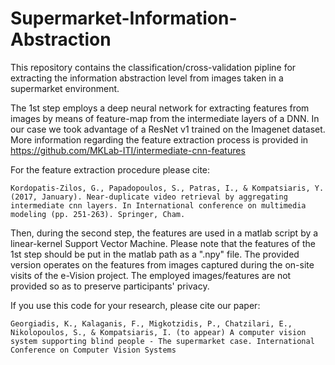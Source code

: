 # Supermarket-Information-Abstraction

This repository contains the classification/cross-validation pipline for extracting the information abstraction level from images taken in a supermarket environment.

The 1st step employs a deep neural network for extracting features from images by means of feature-map from the intermediate layers of a DNN. In our case we took advantage of a ResNet v1 trained on the Imagenet dataset. More information regarding the feature extraction process is provided in https://github.com/MKLab-ITI/intermediate-cnn-features

For the feature extraction procedure please cite:
```
Kordopatis-Zilos, G., Papadopoulos, S., Patras, I., & Kompatsiaris, Y. (2017, January). Near-duplicate video retrieval by aggregating intermediate cnn layers. In International conference on multimedia modeling (pp. 251-263). Springer, Cham.
```

Then, during the second step, the features are used in a matlab script by a linear-kernel Support Vector Machine. Please note that the features of the 1st step should be put in the matlab path as a ".npy" file. The provided version operates on the features from images captured during the on-site visits of the e-Vision project. The employed images/features are not provided so as to preserve participants' privacy.

If you use this code for your research, please cite our paper:
```
Georgiadis, K., Kalaganis, F., Migkotzidis, P., Chatzilari, E., Nikolopoulos, S., & Kompatsiaris, I. (to appear) A computer vision system supporting blind people - The supermarket case. International Conference on Computer Vision Systems
```
